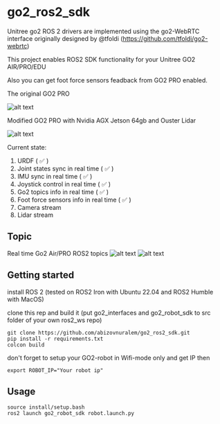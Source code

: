 # go2_ros2_sdk
Unitree go2 ROS 2 drivers are implemented using the go2-WebRTC interface originally designed by @tfoldi (https://github.com/tfoldi/go2-webrtc)

This project enables ROS2 SDK functionality for your Unitree GO2 AIR/PRO/EDU

Also you can get foot force sensors feadback from GO2 PRO enabled.

The original GO2 PRO

![alt text](https://github.com/abizovnuralem/go2_ros2_sdk/blob/master/go2.gif?raw=true)

Modified GO2 PRO with Nvidia AGX Jetson 64gb and Ouster Lidar

![alt text](https://github.com/abizovnuralem/go2_ros2_sdk/blob/master/go2_on_steroids.gif?raw=true)

Current state:
1. URDF ( :white_check_mark: )
2. Joint states sync in real time ( :white_check_mark: )
3. IMU sync in real time ( :white_check_mark: )
4. Joystick control in real time ( :white_check_mark: )
6. Go2 topics info in real time ( :white_check_mark: )
7. Foot force sensors info in real time ( :white_check_mark: )
8. Camera stream
9. Lidar stream

## Topic
Real time Go2 Air/PRO ROS2 topics
![alt text](https://github.com/abizovnuralem/go2_ros2_sdk/blob/master/topics_2.png?raw=true)
![alt text](https://github.com/abizovnuralem/go2_ros2_sdk/blob/master/topics_1.png?raw=true)


## Getting started

install ROS 2 (tested on ROS2 Iron with Ubuntu 22.04 and ROS2 Humble with MacOS)

clone this rep and build it (put go2_interfaces and go2_robot_sdk to src folder of your own ros2_ws repo)
```
git clone https://github.com/abizovnuralem/go2_ros2_sdk.git
pip install -r requirements.txt
colcon build
```

don't forget to setup your GO2-robot in Wifi-mode only and get IP
then

```
export ROBOT_IP="Your robot ip"
```

## Usage
```
source install/setup.bash
ros2 launch go2_robot_sdk robot.launch.py
```


